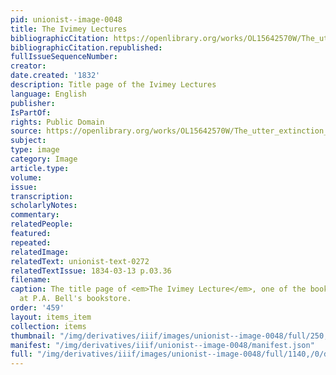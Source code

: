 ```yaml
---
pid: unionist--image-0048
title: The Ivimey Lectures
bibliographicCitation: https://openlibrary.org/works/OL15642570W/The_utter_extinction_of_slavery_an_object_of_scripture_prophecy?edition=ia%3Autterextinctiono01ivim
bibliographicCitation.republished: 
fullIssueSequenceNumber: 
creator: 
date.created: '1832'
description: Title page of the Ivimey Lectures
language: English
publisher: 
IsPartOf: 
rights: Public Domain
source: https://openlibrary.org/works/OL15642570W/The_utter_extinction_of_slavery_an_object_of_scripture_prophecy?edition=ia%3Autterextinctiono01ivim
subject: 
type: image
category: Image
article.type: 
volume: 
issue: 
transcription: 
scholarlyNotes: 
commentary: 
relatedPeople: 
featured: 
repeated: 
relatedImage: 
relatedText: unionist-text-0272
relatedTextIssue: 1834-03-13 p.03.36
filename: 
caption: The title page of <em>The Ivimey Lecture</em>, one of the books for sale
  at P.A. Bell's bookstore.
order: '459'
layout: items_item
collection: items
thumbnail: "/img/derivatives/iiif/images/unionist--image-0048/full/250,/0/default.jpg"
manifest: "/img/derivatives/iiif/unionist--image-0048/manifest.json"
full: "/img/derivatives/iiif/images/unionist--image-0048/full/1140,/0/default.jpg"
---
```

